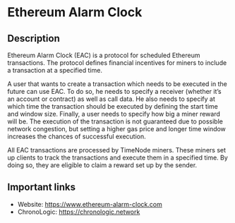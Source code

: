# Ethereum Alarm Clock

## Description

Ethereum Alarm Clock (EAC) is a protocol for scheduled Ethereum transactions. The protocol defines financial incentives for miners to include a transaction at a specified time.

A user that wants to create a transaction which needs to be executed in the future can use EAC. To do so, he needs to specify a receiver (whether it’s an account or contract) as well as call data. He also needs to specify at which time the transaction should be executed by defining the start time and window size. Finally, a user needs to specify how big a miner reward will be. The execution of the transaction is not guaranteed due to possible network congestion, but setting a higher gas price and longer time window increases the chances of successful execution.

All EAC transactions are processed by TimeNode miners. These miners set up clients to track the transactions and execute them in a specified time. By doing so, they are eligible to claim a reward set up by the sender.

## Important links

* Website: https://www.ethereum-alarm-clock.com
* ChronoLogic: https://chronologic.network
